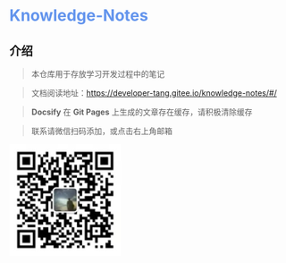 <h1 style="color: cornflowerblue">Knowledge-Notes</h1>

## 介绍

> 本仓库用于存放学习开发过程中的笔记

> 文档阅读地址：https://developer-tang.gitee.io/knowledge-notes/#/

> **Docsify** 在 **Git Pages** 上生成的文章存在缓存，请积极清除缓存

> 联系请微信扫码添加，或点击右上角邮箱

![微信扫一扫](doc/images/微信二维码.jpg "微信二维码")
